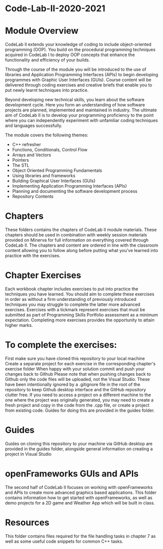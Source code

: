 # Code-Lab-II-2020-2021
# Module Overview
CodeLab II extends your knowledge of coding to include object-oriented programming (OOP). You build on the procedural programming techniques acquired in CodeLab I to deploy OOP concepts that enhance the functionality and efficiency of your builds.

Through the course of the module you will be introduced to the use of libraries and Application Programming Interfaces (APIs) to begin developing programmes with Graphic User Interfaces (GUIs). Course content will be delivered through coding exercises and creative briefs that enable you to put newly learnt techniques into practice.

Beyond developing new technical skills, you learn about the software development cycle. Here you form an understanding of how software projects are planned, implemented and maintained in industry. The ultimate aim of CodeLab II is to develop your programming proficiency to the point where you can independently experiment with unfamiliar coding techniques and languages successfully.

The module covers the following themes:

- C++ refresher
- Functions, Conditionals, Control Flow
- Arrays and Vectors
- Pointers
- The STL
- Object Oriented Programming Fundamentals
- Using libraries and frameworks
- Building Graphical User Interfaces (GUIs)
- Implementing Application Programming Interfaces (APIs)
- Planning and documenting the software development process
- Repository Contents

# Chapters
These folders contains the chapters of CodeLab II module materials. These chapters should be used in combination with weekly session materials provided on Minerva for full information on everything covered through CodeLab II. The chapters and content are ordered in line with the classroom content allowing you to follow along before putting what you’ve learned into practice with the exercises.

# Chapter Exercises
Each workbook chapter includes exercises to put into practice the techniques you have learned. You should aim to complete these exercises in order as without a firm understanding of previously introduced techniques you may struggle to complete the latter more advanced exercises. Exercises with a tickmark represent exercises that must be submitted as part of Programming Skills Portfolio assessment as a minimum expectation. Completing more exercises provides the opportunity to attain higher marks.

# To complete the exercises:

First make sure you have cloned this repository to your local machine
Create a separate project for each exercise in the corresponding chapter's exercise folder
When happy with your solution commit and push your changes back to Github
Please note that when pushing changes back to Github only the code files will be uploaded, not the Visual Studio. These have been intentionally ignored by a .gitignore file in the root of the repository to keep Github desktop interface and the GitHub repository clutter free. If you need to access a project on a different machine to the one where the project was originally generated, you may need to create a fresh project and copy in the code from the .cpp file, or create a project from existing code. Guides for doing this are provided in the guides folder.

# Guides
Guides on cloning this repository to your machine via GitHub desktop are provided in the guides folder, alongside general information on creating a project in Visual Studio 

# openFrameworks GUIs and APIs
The second half of CodeLab II focuses on working with openFrameworks and APIs to create more advanced graphics based applications. This folder contains information how to get started with openFrameworks, as well as demo projects for a 2D game and Weather App which will be built in class.

# Resources
This folder contains files required for the file handling tasks in chapter 7 as well as some useful code snippets for common C++ tasks.
